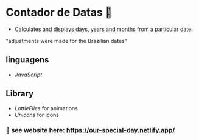 # Contador de Datas 📅

- Calculates and displays days, years and months from a particular date.

"adjustments were made for the Brazilian dates" 

## linguagens 

- *JavaScript*

## Library  
- *LottieFiles* for animations
- *Unicons* for icons

### 👀 see website here: https://our-special-day.netlify.app/
